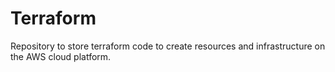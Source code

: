 # Terraform
Repository to store terraform code to create resources and infrastructure on the AWS cloud platform.
